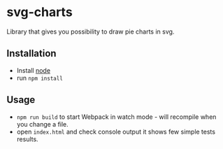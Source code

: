 # svg-charts

Library that gives you possibility to draw pie charts in svg.

## Installation

* Install  [node](https://nodejs.org)
* run `npm install`

## Usage

* `npm run build` to start Webpack in watch mode - will recompile when you change a file.
* open `index.html` and check console output it shows few simple tests results. 

